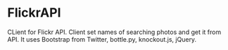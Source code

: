 FlickrAPI
=========

CLient for Flickr API. Client set names of searching photos and get it from API. It uses Bootstrap from Twitter, bottle.py, knockout.js, jQuery.
